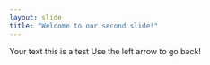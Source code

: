 ```yaml
---
layout: slide
title: "Welcome to our second slide!"
---
```

Your text this is a test
Use the left arrow to go back!

